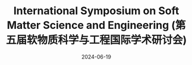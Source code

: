 ---
title: "International Symposium on Soft Matter Science and Engineering (第五届软物质科学与工程国际学术研讨会)"
collection: news
permalink: /news/2024-06-19-International-Symposium-on-Soft-Matter
date: 2024-06-19
photos: 
  - '/images/news/2024-06-19-International-Symposium-on-Soft-Matter/xueying.jpg'
  - '/images/news/2024-06-19-International-Symposium-on-Soft-Matter/yan.jpg'
  - '/images/news/2024-06-19-International-Symposium-on-Soft-Matter/tingting.jpg'
  - '/images/news/2024-06-19-International-Symposium-on-Soft-Matter/wenqiang.jpg'
  - '/images/news/2024-06-19-International-Symposium-on-Soft-Matter/xueying2.jpg'
description: 'From June 17th to 19th, 2024, several members of the lab participated in the event. Xueying Yuan (袁雪迎), Yan Sui (隋岩), Tingting Yin (尹婷婷) and Wenqiang You (游文强) showcased their work through poster presentations. Among them, Xueying Yuan won Poster Award. Everyone gave a good account of themselves!'
---